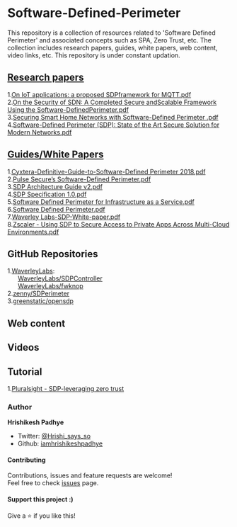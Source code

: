# Software-Defined-Perimeter

This repository is a collection of resources related to 'Software Defined Perimeter' and associated concepts such as SPA, Zero Trust, etc. The collection includes research papers, guides, white papers, web content, video links, etc. This repository is under constant updation. 

## [Research papers](https://github.com/iamhrishikeshpadhye/Software-Defined-Perimeter/tree/master/Research%20Papers)
  1.[On IoT applications: a proposed SDPframework for MQTT.pdf](https://github.com/iamhrishikeshpadhye/Software-Defined-Perimeter/blob/master/Research%20Papers/On%20IoT%20applications:%20a%20proposed%20SDPframework%20for%20MQTT.pdf)<br>
  2.[On the Security of SDN: A Completed Secure andScalable Framework Using the Software-DefinedPerimeter.pdf](https://github.com/iamhrishikeshpadhye/Software-Defined-Perimeter/blob/master/Research%20Papers/On%20the%20Security%20of%20SDN:%20A%20Completed%20Secure%20andScalable%20Framework%20Using%20the%20Software-DefinedPerimeter.pdf)<br>
  3.[Securing Smart Home Networks with Software-Defined Perimeter .pdf](https://github.com/iamhrishikeshpadhye/Software-Defined-Perimeter/blob/master/Research%20Papers/Securing%20Smart%20Home%20Networks%20with%20Software-Defined%20Perimeter%20.pdf)<br>
  4.[Software-Defined Perimeter (SDP): State of the Art Secure Solution for Modern Networks.pdf](https://github.com/iamhrishikeshpadhye/Software-Defined-Perimeter/blob/master/Research%20Papers/Software-Defined%20Perimeter%20(SDP):%20State%20of%20the%20Art%20Secure%20Solution%20for%20Modern%20Networks.pdf)<br>
## [Guides/White Papers](https://github.com/iamhrishikeshpadhye/Software-Defined-Perimeter/tree/master/Guides)
  1.[Cyxtera-Definitive-Guide-to-Software-Defined Perimeter 2018.pdf](https://github.com/iamhrishikeshpadhye/Software-Defined-Perimeter/blob/master/Guides/Cyxtera-Definitive-Guide-to-Software-Defined%20Perimeter%202018.pdf)<br>
  2.[Pulse Secure’s Software-Defined Perimeter.pdf](https://github.com/iamhrishikeshpadhye/Software-Defined-Perimeter/blob/master/Guides/Pulse%20Secure%E2%80%99s%20Software-Defined%20Perimeter.pdf)<br>
  3.[SDP Architecture Guide v2.pdf](https://github.com/iamhrishikeshpadhye/Software-Defined-Perimeter/blob/master/Guides/SDP%20Architecture%20Guide%20v2.pdf)<br>
  4.[SDP Specification 1.0.pdf](https://github.com/iamhrishikeshpadhye/Software-Defined-Perimeter/blob/master/Guides/SDP%20Specification%201.0.pdf)<br>
  5.[Software Defined Perimeter for Infrastructure as a Service.pdf](https://github.com/iamhrishikeshpadhye/Software-Defined-Perimeter/blob/master/Guides/Software%20Defined%20Perimeter%20for%20Infrastructure%20as%20a%20Service.pdf)<br>
  6.[Software Defined Perimeter.pdf](https://github.com/iamhrishikeshpadhye/Software-Defined-Perimeter/blob/master/Guides/Software%20Defined%20Perimeter.pdf)<br>
  7.[Waverley Labs-SDP-White-paper.pdf](https://github.com/iamhrishikeshpadhye/Software-Defined-Perimeter/blob/master/Guides/Waverley%20Labs-SDP-White-paper.pdf)<br>
  8.[Zscaler - Using SDP to Secure Access to Private Apps Across Multi-Cloud Environments.pdf](https://github.com/iamhrishikeshpadhye/Software-Defined-Perimeter/blob/master/Guides/Zscaler%20-%20Using%20SDP%20to%20Secure%20Access%20to%20Private%20Apps%20Across%20Multi-Cloud%20Environments.pdf)<br>
## GitHub Repositories
  1.[WaverleyLabs](https://github.com/WaverleyLabs):<br>
  &nbsp;&nbsp;&nbsp;&nbsp;&nbsp;&nbsp;[WaverleyLabs/SDPController](https://github.com/WaverleyLabs/SDPcontroller)<br>
  &nbsp;&nbsp;&nbsp;&nbsp;&nbsp;&nbsp;[WaverleyLabs/fwknop](https://github.com/WaverleyLabs/fwknop)<br>
  2.[zenny/SDPerimeter](https://github.com/zenny/SD-Perimeter)<br>
  3.[greenstatic/opensdp](https://github.com/greenstatic/opensdp)<br>
## Web content
## Videos
## Tutorial
1.[Pluralsight - SDP-leveraging zero trust](https://www.pluralsight.com/courses/sdp-leveraging-zero-trust-create-network-security-architecture)

### Author

 **Hrishikesh Padhye**

* Twitter: [@Hrishi_says_so](https://twitter.com/Hrishi_says_so)
* Github: [iamhrishikeshpadhye](https://github.com/iamhrishikeshpadhye)

#### Contributing

Contributions, issues and feature requests are welcome!<br />Feel free to check [issues](https://github.com/iamhrishikeshpadhye/Software-Defined-Perimeter/issues) page.

#### Support this project :)

Give a ⭐️ if you like this!
